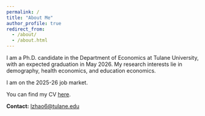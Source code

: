 ```yaml
---
permalink: /
title: "About Me"
author_profile: true
redirect_from: 
  - /about/
  - /about.html
---
```


I am a Ph.D. candidate in the Department of Economics at Tulane University, with an expected graduation in May 2026. My research interests lie in demography, health economics, and education economics.

I am on the 2025-26 job market.

You can find my CV [here](http://lelezhao-econ.github.io/files/CV.pdf).

**Contact:** [lzhao6@tulane.edu](mailto:lzhao6@tulane.edu)
